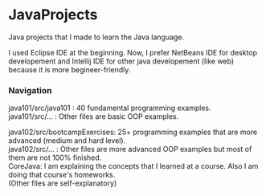# JavaProjects
Java projects that I made to learn the Java language.<br/>

I used Eclipse IDE at the beginning. Now, I prefer NetBeans IDE for desktop developement and Intellij IDE for other java developement (like web) because it is more begineer-friendly.<br/>

### Navigation

java101/src/java101 : 40 fundamental programming examples.<br/>
java101/src/... : Other files are basic OOP examples.<br/>

java102/src/bootcampExercises: 25+ programming examples that are more advanced (medium and hard level).<br/>
java102/src/... : Other files are more advanced OOP examples but most of them are not 100% finished.<br/>
CoreJava: I am explaining the concepts that I learned at a course. Also I am doing that course's homeworks.<br/>
(Other files are self-explanatory)<br/>
